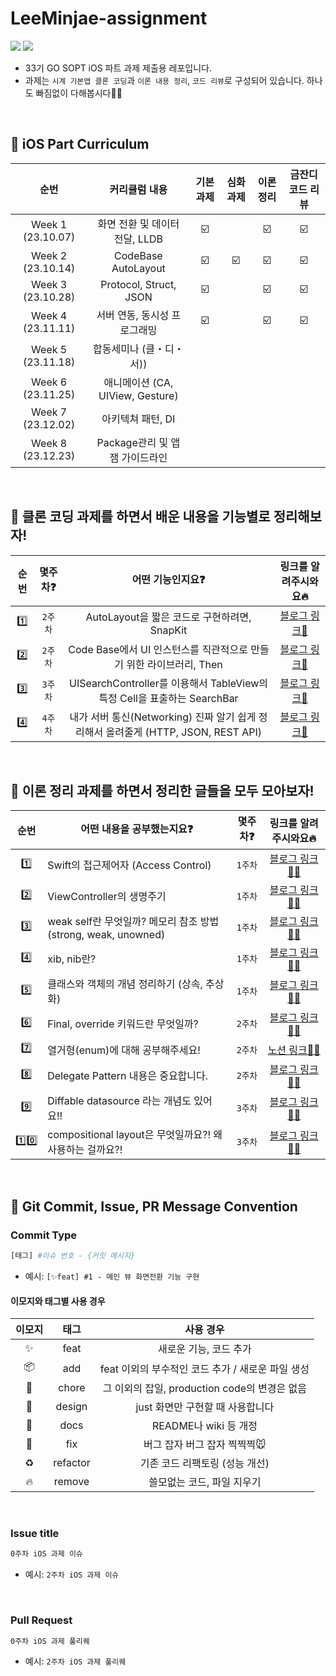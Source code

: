 # LeeMinjae-assignment
<img src="https://img.shields.io/badge/Swift-F05138?style=flat-square&logo=Swift&logoColor=white"/> <img src="https://img.shields.io/badge/Xcode-147EFB?style=flat-square&logo=Xcode&logoColor=white"/>
- 33기 GO SOPT iOS 파트 과제 제출용 레포입니다.
- 과제는 `시계 기본앱 클론 코딩`과 `이론 내용 정리`, `코드 리뷰`로 구성되어 있습니다. 하나도 빠짐없이 다해봅시다💪🏻

<br>

## 🍎 iOS Part Curriculum
  
| 순번 | 커리큘럼 내용 | 기본 과제 | 심화 과제 | 이론 정리 | 금잔디 코드 리뷰 | 
| :--: | :--: | :--: | :--: | :--: | :--: | 
| Week 1 (23.10.07) | 화면 전환 및 데이터 전달, LLDB | ☑️ |  | ☑️ | ☑️ |
| Week 2 (23.10.14) | CodeBase AutoLayout  | ☑️ | ☑️ | ☑️ | ☑️ |
| Week 3 (23.10.28) | Protocol, Struct, JSON | ☑️ |  | ☑️ | ☑️ |
| Week 4 (23.11.11) | 서버 연동, 동시성 프로그래밍 | ☑️ |  | ☑️ | ☑️ |
| Week 5 (23.11.18) | 합동세미나 (클・디・서)) |
| Week 6 (23.11.25) |  애니메이션 (CA, UIView, Gesture) |
| Week 7 (23.12.02) | 아키텍쳐 패턴, DI |
| Week 8 (23.12.23) | Package관리 및 앱잼 가이드라인 |

<br>

## 🍏 클론 코딩 과제를 하면서 배운 내용을 기능별로 정리해보자!

| 순번 | 몇주차❓ | 어떤 기능인지요❓ | 링크를 알려주시와요🔥 |
| :--: | :--: | :--: | :--: |
| 1️⃣ | `2주차` | AutoLayout을 짧은 코드로 구현하려면, SnapKit | [블로그 링크🔗](https://mini-min-dev.tistory.com/79) |
| 2️⃣ | `2주차` | Code Base에서 UI 인스턴스를 직관적으로 만들기 위한 라이브러리, Then | [블로그 링크🔗](https://mini-min-dev.tistory.com/218) |
| 3️⃣ | `3주차` | UISearchController를 이용해서 TableView의 특정 Cell을 표출하는 SearchBar | [블로그 링크🔗](https://mini-min-dev.tistory.com/220) |
| 4️⃣ | `4주차` | 내가 서버 통신(Networking) 진짜 알기 쉽게 정리해서 올려줄게 (HTTP, JSON, REST API) | [블로그 링크🔗](https://mini-min-dev.tistory.com/225) |

<br>

## 🍏 이론 정리 과제를 하면서 정리한 글들을 모두 모아보자!
| 순번 | 어떤 내용을 공부했는지요❓ | 몇주차❓ | 링크를 알려주시와요🔥 |
| :--: | -- | :--: | :--: |
| 1️⃣ | Swift의 접근제어자 (Access Control) | `1주차` | [블로그 링크✌🏻](https://mini-min-dev.tistory.com/73) |
| 2️⃣ | ViewController의 생명주기 | `1주차` | [블로그 링크✌🏻](https://mini-min-dev.tistory.com/33) |
| 3️⃣ | weak self란 무엇일까? 메모리 참조 방법(strong, weak, unowned) | `1주차` | [블로그 링크✌🏻](https://mini-min-dev.tistory.com/83) |
| 4️⃣ | xib, nib란? | `1주차` | [블로그 링크✌🏻](https://mini-min-dev.tistory.com/214) |
| 5️⃣ | 클래스와 객체의 개념 정리하기 (상속, 추상화) | `1주차` | [블로그 링크✌🏻](https://mini-min-dev.tistory.com/117) |
| 6️⃣ | Final, override 키워드란 무엇일까? | `2주차` | [블로그 링크✌🏻](https://mini-min-dev.tistory.com/217) |
| 7️⃣ | 열거형(enum)에 대해 공부해주세요! | `2주차` | [노션 링크🤟🏻](https://elegant-syrup-933.notion.site/5-enum-c574ac0e23eb41a49f816e3d7daa2360?pvs=4) |
| 8️⃣ | Delegate Pattern 내용은 중요합니다. | `2주차` | [블로그 링크✌🏻](https://mini-min-dev.tistory.com/9) |
| 9️⃣ | Diffable datasource 라는 개념도 있어요!! | `3주차` | [블로그 링크✌🏻](https://mini-min-dev.tistory.com/221) |
| 1️⃣0️⃣ | compositional layout은 무엇일까요?! 왜 사용하는 걸까요?! | `3주차` | [블로그 링크✌🏻](https://mini-min-dev.tistory.com/224) |

<br>

## 🙌 Git Commit, Issue, PR Message Convention
### Commit Type
```bash
[태그] #이슈 번호 - {커밋 메시지}
```
- 예시: `[✨feat] #1 - 메인 뷰 화면전환 기능 구현`

#### 이모지와 태그별 사용 경우
| 이모지 | 태그 | 사용 경우 |
| :--: | :--: | :--: |
| ✨ | feat | 새로운 기능, 코드 추가 |
| 📦 | add | feat 이외의 부수적인 코드 추가 / 새로운 파일 생성 |
| 🔧 | chore | 그 이외의 잡일, production code의 변경은 없음 |
| 💄 | design | just 화면만 구현할 때 사용합니다 |
| 📝 | docs | README나 wiki 등 개정 |
| 🐛 | fix | 버그 잡자 버그 잡자 찍찍찍🐭 |
| ♻️ | refactor | 기존 코드 리팩토링 (성능 개선) | 
| 🔥 | remove | 쓸모없는 코드, 파일 지우기 |


<br>

### Issue title
```bash
0주차 iOS 과제 이슈
```
- 예시: `2주차 iOS 과제 이슈`

<br>

### Pull Request
```bash
0주차 iOS 과제 풀리퀘
```
- 예시: `2주차 iOS 과제 풀리퀘`
